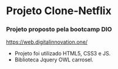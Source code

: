 # Projeto Clone-Netflix

### Projeto proposto pela bootcamp DIO

<https://web.digitalinnovation.one/>

- Projeto foi utilizado HTML5, CSS3 e JS.
- Biblioteca Jquery OWL carrosel.